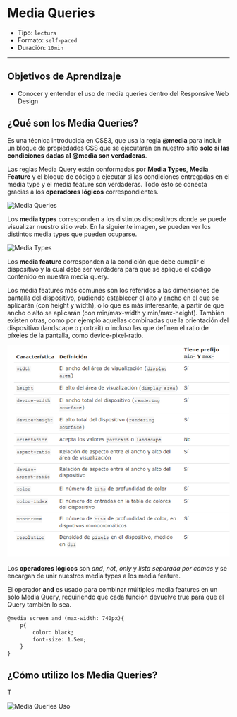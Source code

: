# Media Queries

- Tipo: `lectura`
- Formato: `self-paced`
- Duración: `10min`

***

## Objetivos de Aprendizaje

- Conocer y entender el uso de media queries dentro del Responsive Web Design


## ¿Qué son los Media Queries?

Es una técnica introducida en CSS3, que usa la regla **@media** para incluir un bloque de propiedades CSS que se ejecutarán en nuestro sitio **solo si las condiciones dadas al @media son verdaderas**.

Las reglas Media Query están conformadas por 
**Media Types**, **Media Feature** y el bloque de código a ejecutar si las condiciones entregadas en el media type y el media feature son verdaderas. Todo esto se conecta gracias a los **operadores lógicos** correspondientes.

![Media Queries](https://internetingishard.com/html-and-css/responsive-design/media-query-terms-137d06.png)

Los **media types** corresponden a los distintos dispositivos donde se puede visualizar nuestro sitio web. En la siguiente imagen, se pueden ver los distintos media types que pueden ocuparse.

![Media Types](https://cdn-images-1.medium.com/max/800/1*5hk74pisbfEcsujBYEa1Mw.png)

Los **media feature** corresponden a la condición que debe cumplir el dispositivo y la cual debe ser verdadera para que se aplique el código contenido en nuestra media query.

Los media features más comunes son los referidos a las dimensiones de pantalla del dispositivo, pudiendo establecer el alto y ancho en el que se aplicarán (con height y width), o lo que es más interesante, a partir de que ancho o alto se aplicarán (con min/max-width y min/max-height). También existen otras, como por ejemplo aquellas combinadas que la orientación del dispositivo (landscape o portrait) o incluso las que definen el ratio de píxeles de la pantalla, como device-pixel-ratio.

![Media Feature](media_feature.png)

Los **operadores lógicos** son *and*, *not*, 
*only* y *lista separada por comas* y se encargan de unir nuestros media types a los media feature.

El operador **and** es usado para combinar múltiples media features en un sólo Media Query, requiriendo que cada función devuelve true para que el Query también lo sea.

~~~
@media screen and (max-width: 740px){
	p{
		color: black;
		font-size: 1.5em;
	}
}
~~~



## ¿Cómo utilizo los Media Queries?

T 

![Media Queries Uso](https://zellwk.com/images/2016/designing-grids/layout.png)

